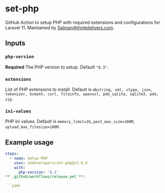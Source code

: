 # set-php

GitHub Action to setup PHP with required extensions and configurations for Laravel 11. Maintained by Salman@thinkdelivers.com.

## Inputs

### `php-version`

**Required** The PHP version to setup. Default `"8.3"`.

### `extensions`

List of PHP extensions to install. Default is `mbstring, xml, ctype, json, tokenizer, bcmath, curl, fileinfo, openssl, pdo_sqlite, sqlite3, pdo, zip`.

### `ini-values`

PHP ini values. Default is `memory_limit=2G`, `post_max_size=100M`, `upload_max_filesize=100M`.

## Example usage

```yaml
steps:
  - name: Setup PHP
    uses: skdevelopers/set-php@v1.0.0
    with:
      php-version: '8.3'
**`.github/workflows/release.yml`**:

```yaml
